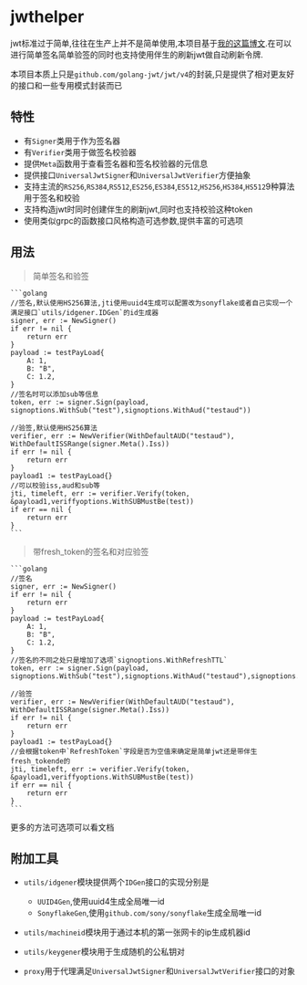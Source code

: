 # jwthelper

jwt标准过于简单,往往在生产上并不是简单使用,本项目基于[我的这篇博文](https://blog.hszofficial.site/introduce/2021/05/25/%E7%BD%91%E7%BB%9C%E8%BA%AB%E4%BB%BD%E8%AE%A4%E8%AF%81/).在可以进行简单签名简单验签的同时也支持使用伴生的刷新jwt做自动刷新令牌.

本项目本质上只是`github.com/golang-jwt/jwt/v4`的封装,只是提供了相对更友好的接口和一些专用模式封装而已

## 特性

+ 有`Signer`类用于作为签名器
+ 有`Verifier`类用于做签名校验器
+ 提供`Meta`函数用于查看签名器和签名校验器的元信息
+ 提供接口`UniversalJwtSigner`和`UniversalJwtVerifier`方便抽象
+ 支持主流的`RS256`,`RS384`,`RS512`,`ES256`,`ES384`,`ES512`,`HS256`,`HS384`,`HS512`9种算法用于签名和校验
+ 支持构造jwt时同时创建伴生的刷新jwt,同时也支持校验这种token
+ 使用类似grpc的函数接口风格构造可选参数,提供丰富的可选项

## 用法

> 简单签名和验签

    ```golang
    //签名,默认使用HS256算法,jti使用uuid4生成可以配置改为sonyflake或者自己实现一个满足接口`utils/idgener.IDGen`的id生成器
    signer, err := NewSigner()
    if err != nil {
        return err
    }
    payload := testPayLoad{
        A: 1,
        B: "B",
        C: 1.2,
    }
    //签名时可以添加sub等信息
    token, err := signer.Sign(payload, signoptions.WithSub("test"),signoptions.WithAud("testaud"))

    //验签,默认使用HS256算法
    verifier, err := NewVerifier(WithDefaultAUD("testaud"), WithDefaultISSRange(signer.Meta().Iss))
    if err != nil {
        return err
    }
    payload1 := testPayLoad{}
    //可以校验iss,aud和sub等
    jti, timeleft, err := verifier.Verify(token, &payload1,veriffyoptions.WithSUBMustBe(test))
    if err == nil {
        return err
    }
    ```
> 带fresh_token的签名和对应验签

    ```golang
    //签名
    signer, err := NewSigner()
    if err != nil {
        return err
    }
    payload := testPayLoad{
        A: 1,
        B: "B",
        C: 1.2,
    }
    //签名的不同之处只是增加了选项`signoptions.WithRefreshTTL`
    token, err := signer.Sign(payload, signoptions.WithSub("test"),signoptions.WithAud("testaud"),signoptions.WithRefreshTTL(time.Hour*24))

    //验签
    verifier, err := NewVerifier(WithDefaultAUD("testaud"), WithDefaultISSRange(signer.Meta().Iss))
    if err != nil {
        return err
    }
    payload1 := testPayLoad{}
    //会根据token中`RefreshToken`字段是否为空值来确定是简单jwt还是带伴生fresh_tokende的
    jti, timeleft, err := verifier.Verify(token, &payload1,veriffyoptions.WithSUBMustBe(test))
    if err == nil {
        return err
    }
    ```

更多的方法可选项可以看文档

## 附加工具

+ `utils/idgener`模块提供两个`IDGen`接口的实现分别是
    + `UUID4Gen`,使用uuid4生成全局唯一id
    + `SonyflakeGen`,使用`github.com/sony/sonyflake`生成全局唯一id

+ `utils/machineid`模块用于通过本机的第一张网卡的ip生成机器id
+ `utils/keygener`模块用于生成随机的公私钥对
+ `proxy`用于代理满足`UniversalJwtSigner`和`UniversalJwtVerifier`接口的对象